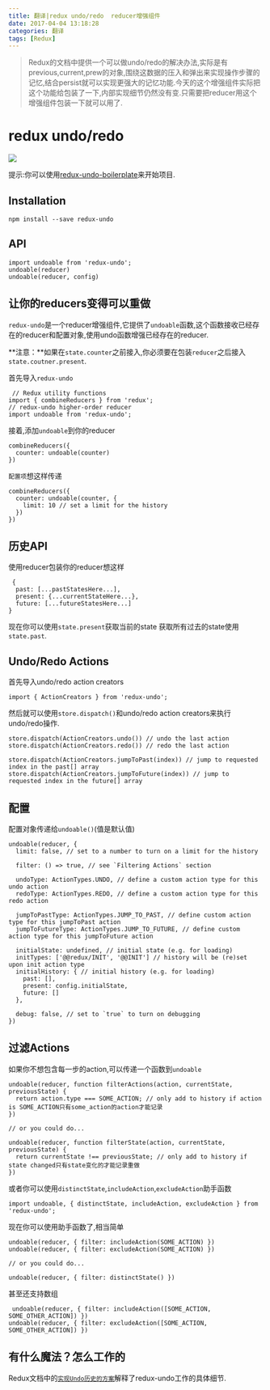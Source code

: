 ```yaml
---
title: 翻译|redux undo/redo  reducer增强组件
date: 2017-04-04 13:18:28
categories: 翻译
tags: [Redux]
---
```


>Redux的文档中提供一个可以做undo/redo的解决办法,实际是有previous,current,prew的对象,围绕这数据的压入和弹出来实现操作步骤的记忆,结合persist就可以实现更强大的记忆功能.今天的这个增强组件实际把这个功能给包装了一下,内部实现细节仍然没有变.只需要把reducer用这个增强组件包装一下就可以用了.


#  redux undo/redo
![](https://ww1.sinaimg.cn/large/006tNc79ly1feb2dpdu5xg30eo01k0t1.gif)

提示:你可以使用[redux-undo-boilerplate](https://github.com/omnidan/redux-undo-boilerplate)来开始项目.

## Installation
```
npm install --save redux-undo
```

## API

```
import undoable from 'redux-undo';
undoable(reducer)
undoable(reducer, config)
```

## 让你的reducers变得可以重做
`redux-undo`是一个reducer增强组件,它提供了`undoable`函数,这个函数接收已经存在的reducer和配置对象,使用undo函数增强已经存在的reducer.

**注意：**如果在`state.counter`之前接入,你必须要在包装`reducer`之后接入`state.coutner.present`.

首先导入`redux-undo`
```
 // Redux utility functions 
import { combineReducers } from 'redux';
// redux-undo higher-order reducer 
import undoable from 'redux-undo';
```

接着,添加`undoable`到你的reducer
```
combineReducers({
  counter: undoable(counter)
})
```

`配置项`想这样传递
```
combineReducers({
  counter: undoable(counter, {
    limit: 10 // set a limit for the history 
  })
})
```

## 历史API

使用reducer包装你的reducer想这样
```
 {
  past: [...pastStatesHere...],
  present: {...currentStateHere...},
  future: [...futureStatesHere...]
}
```

现在你可以使用`state.present`获取当前的state
获取所有过去的state使用`state.past`.

## Undo/Redo Actions

首先导入undo/redo action creators
```
import { ActionCreators } from 'redux-undo';
```

然后就可以使用`store.dispatch()`和undo/redo action creators来执行undo/redo操作.
```
store.dispatch(ActionCreators.undo()) // undo the last action 
store.dispatch(ActionCreators.redo()) // redo the last action 
 
store.dispatch(ActionCreators.jumpToPast(index)) // jump to requested index in the past[] array 
store.dispatch(ActionCreators.jumpToFuture(index)) // jump to requested index in the future[] array 
```

## 配置
配置对象传递给`undoable()`(值是默认值)

```
undoable(reducer, {
  limit: false, // set to a number to turn on a limit for the history 
 
  filter: () => true, // see `Filtering Actions` section 
 
  undoType: ActionTypes.UNDO, // define a custom action type for this undo action 
  redoType: ActionTypes.REDO, // define a custom action type for this redo action 
 
  jumpToPastType: ActionTypes.JUMP_TO_PAST, // define custom action type for this jumpToPast action 
  jumpToFutureType: ActionTypes.JUMP_TO_FUTURE, // define custom action type for this jumpToFuture action 
 
  initialState: undefined, // initial state (e.g. for loading) 
  initTypes: ['@@redux/INIT', '@@INIT'] // history will be (re)set upon init action type 
  initialHistory: { // initial history (e.g. for loading) 
    past: [],
    present: config.initialState,
    future: []
  },
 
  debug: false, // set to `true` to turn on debugging 
})
```

## 过滤Actions
如果你不想包含每一步的action,可以传递一个函数到`undoable`
```
undoable(reducer, function filterActions(action, currentState, previousState) {
  return action.type === SOME_ACTION; // only add to history if action is SOME_ACTION只有some_action的action才能记录 
})
 
// or you could do... 
 
undoable(reducer, function filterState(action, currentState, previousState) {
  return currentState !== previousState; // only add to history if state changed只有state变化的才能记录重做 
})
```

或者你可以使用`distinctState`,`includeAction`,`excludeAction`助手函数
```
import undoable, { distinctState, includeAction, excludeAction } from 'redux-undo';
```

现在你可以使用助手函数了,相当简单
```
undoable(reducer, { filter: includeAction(SOME_ACTION) })
undoable(reducer, { filter: excludeAction(SOME_ACTION) })
 
// or you could do... 
 
undoable(reducer, { filter: distinctState() })
```

甚至还支持数组
```
 undoable(reducer, { filter: includeAction([SOME_ACTION, SOME_OTHER_ACTION]) })
undoable(reducer, { filter: excludeAction([SOME_ACTION, SOME_OTHER_ACTION]) })
```

## 有什么魔法？怎么工作的
Redux文档中的[`实现Undo历史的方案`](https://rackt.github.io/redux/docs/recipes/ImplementingUndoHistory.html)解释了redux-undo工作的具体细节.